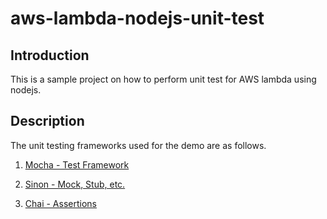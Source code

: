 # aws-lambda-nodejs-unit-test

## Introduction

This is a sample project on how to perform unit test for AWS lambda using nodejs.

## Description

The unit testing frameworks used for the demo are as follows.

1. [Mocha - Test Framework](https://mochajs.org/)

2. [Sinon - Mock, Stub, etc.](https://sinonjs.org/releases/v6.3.1/)

3. [Chai - Assertions](http://www.chaijs.com/)